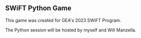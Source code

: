 ## SWiFT Python Game

This game was created for GEA's 2023 SWiFT Program.

The Python session will be hosted by myself and Will Manzella.
